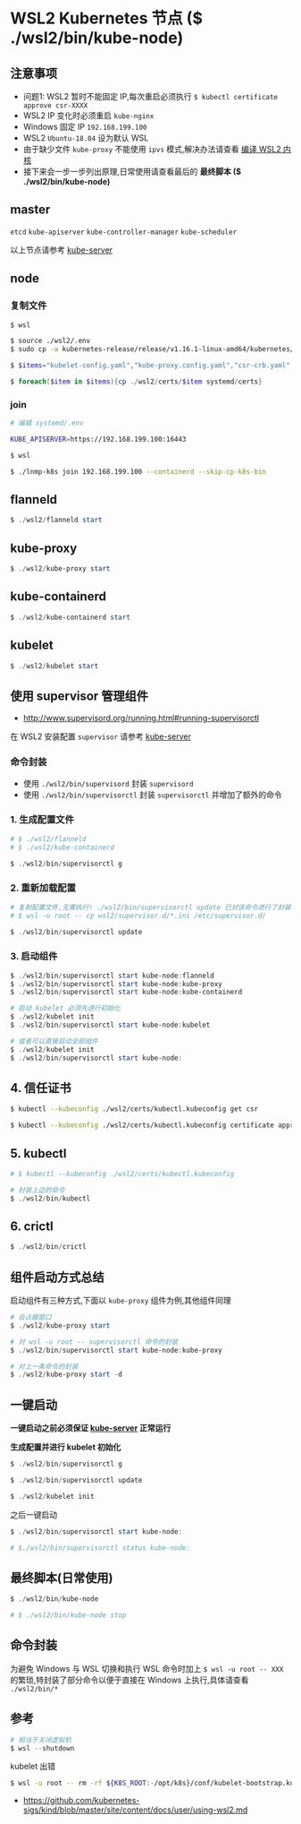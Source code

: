# WSL2 Kubernetes 节点 ($ ./wsl2/bin/kube-node)

## 注意事项

* 问题1: WSL2 暂时不能固定 IP,每次重启必须执行 `$ kubectl certificate approve csr-XXXX`
* WSL2 IP 变化时必须重启 `kube-nginx`
* Windows 固定 IP `192.168.199.100`
* WSL2 `Ubuntu-18.04` 设为默认 WSL
* 由于缺少文件 `kube-proxy` 不能使用 `ipvs` 模式,解决办法请查看 [编译 WSL2 内核](README.KERNEL.md)
* 接下来会一步一步列出原理,日常使用请查看最后的 **最终脚本 ($ ./wsl2/bin/kube-node)**

## master

`etcd` `kube-apiserver` `kube-controller-manager` `kube-scheduler`

以上节点请参考 [kube-server](README.SERVER.md)

## node

### 复制文件

```bash
$ wsl

$ source ./wsl2/.env
$ sudo cp -a kubernetes-release/release/v1.16.1-linux-amd64/kubernetes/server/bin/kube{-proxy,ctl,let,adm} ${K8S_ROOT:-/opt/k8s}/bin
```

```powershell
$ $items="kubelet-config.yaml","kube-proxy.config.yaml","csr-crb.yaml","kubectl.kubeconfig","kube-proxy.kubeconfig","flanneld.pem","flanneld-key.pem"

$ foreach($item in $items){cp ./wsl2/certs/$item systemd/certs}
```

### join

```bash
# 编辑 systemd/.env

KUBE_APISERVER=https://192.168.199.100:16443

$ wsl

$ ./lnmp-k8s join 192.168.199.100 --containerd --skip-cp-k8s-bin
```

## flanneld

```powershell
$ ./wsl2/flanneld start
```

## kube-proxy

```powershell
$ ./wsl2/kube-proxy start
```

## kube-containerd

```powershell
$ ./wsl2/kube-containerd start
```

## kubelet

```powershell
$ ./wsl2/kubelet start
```

## 使用 supervisor 管理组件

* http://www.supervisord.org/running.html#running-supervisorctl

在 WSL2 安装配置 `supervisor` 请参考 [kube-server](README.SERVER.md)

### 命令封装

* 使用 `./wsl2/bin/supervisord` 封装 `supervisord`
* 使用 `./wsl2/bin/supervisorctl` 封装 `supervisorctl` 并增加了额外的命令

### 1. 生成配置文件

```powershell
# $ ./wsl2/flanneld
# $ ./wsl2/kube-containerd

$ ./wsl2/bin/supervisorctl g
```

### 2. 重新加载配置

```powershell
# 复制配置文件,无需执行! ./wsl2/bin/supervisorctl update 已对该命令进行了封装
# $ wsl -u root -- cp wsl2/supervisor.d/*.ini /etc/supervisor.d/

$ ./wsl2/bin/supervisorctl update
```

### 3. 启动组件

```powershell
$ ./wsl2/bin/supervisorctl start kube-node:flanneld
$ ./wsl2/bin/supervisorctl start kube-node:kube-proxy
$ ./wsl2/bin/supervisorctl start kube-node:kube-containerd

# 启动 kubelet 必须先进行初始化
$ ./wsl2/kubelet init
$ ./wsl2/bin/supervisorctl start kube-node:kubelet

# 或者可以直接启动全部组件
$ ./wsl2/kubelet init
$ ./wsl2/bin/supervisorctl start kube-node:
```

## 4. 信任证书

```bash
$ kubectl --kubeconfig ./wsl2/certs/kubectl.kubeconfig get csr

$ kubectl --kubeconfig ./wsl2/certs/kubectl.kubeconfig certificate approve csr-d6ndc
```

## 5. kubectl

```powershell
# $ kubectl --kubeconfig ./wsl2/certs/kubectl.kubeconfig

# 封装上边的命令
$ ./wsl2/bin/kubectl
```

## 6. crictl

```powershell
$ ./wsl2/bin/crictl
```

## 组件启动方式总结

启动组件有三种方式,下面以 `kube-proxy` 组件为例,其他组件同理

```powershell
# 会占据窗口
$ ./wsl2/kube-proxy start
```

```powershell
# 对 wsl -u root -- supervisorctl 命令的封装
$ ./wsl2/bin/supervisorctl start kube-node:kube-proxy
```

```powershell
# 对上一条命令的封装
$ ./wsl2/kube-proxy start -d
```

## 一键启动

**一键启动之前必须保证 [kube-server](README.SERVER.md) 正常运行**

**生成配置并进行 kubelet 初始化**

```powershell
$ ./wsl2/bin/supervisorctl g

$ ./wsl2/bin/supervisorctl update

$ ./wsl2/kubelet init
```

之后一键启动

```powershell
$ ./wsl2/bin/supervisorctl start kube-node:

# $./wsl2/bin/supervisorctl status kube-node:
```

## 最终脚本(日常使用)

```powershell
$ ./wsl2/bin/kube-node

# $ ./wsl2/bin/kube-node stop
```

## 命令封装

为避免 Windows 与 WSL 切换和执行 WSL 命令时加上 `$ wsl -u root -- XXX` 的繁琐,特封装了部分命令以便于直接在 Windows 上执行,具体请查看 `./wsl2/bin/*`

## 参考

```powershell
# 相当于关闭虚拟机
$ wsl --shutdown
```

kubelet 出错

```bash
$ wsl -u root -- rm -rf ${K8S_ROOT:-/opt/k8s}/conf/kubelet-bootstrap.kubeconfig
```

* https://github.com/kubernetes-sigs/kind/blob/master/site/content/docs/user/using-wsl2.md
